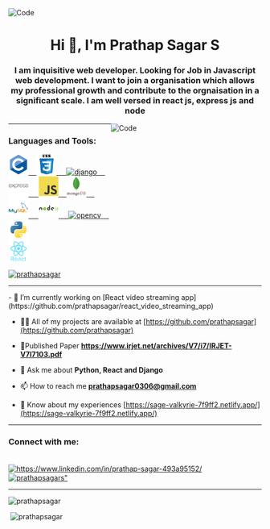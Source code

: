 
<img src="https://thumbs.dreamstime.com/b/coding-abstract-background-matrix-binary-code-your-business-project-background-programming-background-vector-coding-154933763.jpg" alt="Code" width="1000" height="300">

<h1 align="center">Hi 👋, I'm Prathap Sagar S</h1>
<h3 align="center">I am inquisitive web developer. Looking for Job in Javascript web development. I want to join a organisation which allows my professional growth and contribute to the orgnaisation in a significant scale. I am well versed in react js, express js and node</h3>

<img align="right" src="https://www.svgrepo.com/show/343851/custom-coding-programming-development.svg" alt="Code" width="300" height="200">
<hr>
<h3 align="left">Languages and Tools:</h3>
<p align="left"> <a href="https://www.cprogramming.com/" target="_blank" rel="noreferrer"> <img src="https://raw.githubusercontent.com/devicons/devicon/master/icons/c/c-original.svg" alt="c" width="40" height="40"/> </a> <a href="https://www.w3schools.com/css/" target="_blank" rel="noreferrer">  &nbsp &nbsp<img src="https://raw.githubusercontent.com/devicons/devicon/master/icons/css3/css3-original-wordmark.svg" alt="css3" width="40" height="40"/> </a> <a href="https://www.djangoproject.com/" target="_blank" rel="noreferrer">  &nbsp &nbsp <img src="https://img.icons8.com/material-two-tone/2x/django.png" alt="django" width="40" height="40"/> </a> <a href="https://expressjs.com" target="_blank" rel="noreferrer">  &nbsp &nbsp <img src="https://raw.githubusercontent.com/devicons/devicon/master/icons/express/express-original-wordmark.svg" alt="express" width="40" height="40"/> </a> <a href="https://developer.mozilla.org/en-US/docs/Web/JavaScript" target="_blank" rel="noreferrer">  &nbsp &nbsp <img src="https://raw.githubusercontent.com/devicons/devicon/master/icons/javascript/javascript-original.svg" alt="javascript" width="40" height="40"/> </a> <a href="https://www.mongodb.com/" target="_blank" rel="noreferrer"> &nbsp &nbsp<img src="https://raw.githubusercontent.com/devicons/devicon/master/icons/mongodb/mongodb-original-wordmark.svg" alt="mongodb" width="40" height="40"/> </a> <a href="https://www.mysql.com/" target="_blank" rel="noreferrer">  &nbsp &nbsp <img src="https://raw.githubusercontent.com/devicons/devicon/master/icons/mysql/mysql-original-wordmark.svg" alt="mysql" width="40" height="40"/> </a> <a href="https://nodejs.org" target="_blank" rel="noreferrer">  &nbsp &nbsp <img src="https://raw.githubusercontent.com/devicons/devicon/master/icons/nodejs/nodejs-original-wordmark.svg" alt="nodejs" width="40" height="40"/> </a> <a href="https://opencv.org/" target="_blank" rel="noreferrer"> &nbsp &nbsp <img src="https://www.vectorlogo.zone/logos/opencv/opencv-icon.svg" alt="opencv" width="40" height="40"/> </a> <a href="https://www.python.org" target="_blank" rel="noreferrer">  &nbsp &nbsp<img src="https://raw.githubusercontent.com/devicons/devicon/master/icons/python/python-original.svg" alt="python" width="40" height="40"/> </a> <a href="https://reactjs.org/" target="_blank" rel="noreferrer"><br> <img src="https://raw.githubusercontent.com/devicons/devicon/master/icons/react/react-original-wordmark.svg" alt="react" width="40" height="40"/> </a> </p>
<p align="left" width="400"> <a href="https://github.com/ryo-ma/github-profile-trophy"><img src="https://github-profile-trophy.vercel.app/?username=prathapsagar" alt="prathapsagar" width="500" height="200" /></a> </p>
<hr>
- 🔭 I’m currently working on [React video streaming app](https://github.com/prathapsagar/react_video_streaming_app)

- 👨‍💻 All of my projects are available at [https://github.com/prathapsagar](https://github.com/prathapsagar)

-  📜Published Paper **https://www.irjet.net/archives/V7/i7/IRJET-V7I7103.pdf**

- 💬 Ask me about **Python, React and Django**

- 📫 How to reach me **prathapsagar0306@gmail.com**

- 📄 Know about my experiences [https://sage-valkyrie-7f9ff2.netlify.app/](https://sage-valkyrie-7f9ff2.netlify.app/)
<hr>
<h3 align="left">Connect with me:</h3>
<p  ">
&nbsp &nbsp &nbsp &nbsp &nbsp &nbsp &nbsp &nbsp &nbsp &nbsp&nbsp &nbsp &nbsp &nbsp &nbsp &nbsp&nbsp &nbsp &nbsp &nbsp &nbsp &nbsp   <a href="https://www.linkedin.com/in/prathap-sagar-493a95152/" target="blank"><img align="center" src="https://raw.githubusercontent.com/rahuldkjain/github-profile-readme-generator/master/src/images/icons/Social/linked-in-alt.svg" alt="https://www.linkedin.com/in/prathap-sagar-493a95152/" height="30" width="40" /></a>
&nbsp &nbsp <a href="https://stackoverflow.com/users/https://stackoverflow.com/users/10658163/prathap-sagar" target="blank"><img align="center" src="https://raw.githubusercontent.com/rahuldkjain/github-profile-readme-generator/master/src/images/icons/Social/stack-overflow.svg" alt=prathapsagars" height="30" width="40" /></a>
</p>

<hr>
<p ><img align="justify" src="https://github-readme-stats.vercel.app/api/top-langs?username=prathapsagar&show_icons=true&locale=en&layout=compact" alt="prathapsagar" width="900" height="200" /></p>

<p>&nbsp;<img align="justify" src="https://github-readme-stats.vercel.app/api?username=prathapsagar&show_icons=true&locale=en" alt="prathapsagar" width="900" height="200" /></p>
